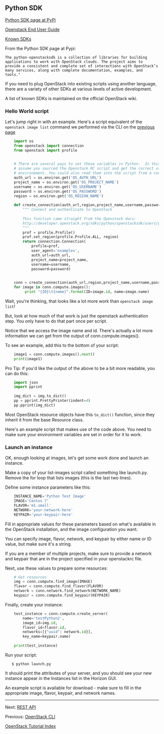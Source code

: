 ## Python SDK
[Python SDK page at PyPi](https://pypi.python.org/pypi/openstacksdk)

[Openstack End User Guide](http://docs.openstack.org/user-guide/)

[Known SDKs](https://wiki.openstack.org/wiki/SDKs)

From the Python SDK page at Pypi:  
```shell
The python-openstacksdk is a collection of libraries for building applications to work with OpenStack clouds. The project aims to provide a consistent and complete set of interactions with OpenStack’s many services, along with complete documentation, examples, and tools."
```

If you need to plug OpenStack into existing scripts using another language, there are a variety of other SDKs at various levels of active development.

A list of known SDKs is maintained on the official OpenStack wiki.	 

### Hello World script
Let's jump right in with an example.  Here's a script equivalent of the `openstack image list` command we performed via the CLI on the [previous page](../archives-page/API-Access.html)
```python
    import os
    from openstack import connection
    from openstack import profile
    
    
    # There are several ways to set these variables in Python.  In this example, we
    # assume you sourced the Openstack RC script and get the correct values from the
    # environement. You could also read them into the script from a config file.
    auth_url = os.environ.get('OS_AUTH_URL')
    project_name = os.environ.get('OS_PROJECT_NAME')
    username = os.environ.get('OS_USERNAME')
    password = os.environ.get('OS_PASSWORD')
    region = os.environ.get('OS_REGION_NAME')
    
    def create_connection(auth_url,region,project_name,username,password):
        """ Connect and authenticate to OpenStack
     
        This function came straight from the Openstack docs:
        http://developer.openstack.org/sdks/python/openstacksdk/users/guides/connect.html
        """
        prof = profile.Profile()
        prof.set_region(profile.Profile.ALL, region)
        return connection.Connection(
            profile=prof,
            user_agent='examples',
            auth_url=auth_url,
            project_name=project_name,
            username=username,
            password=password)
    
    
    conn = create_connection(auth_url,region,project_name,username,password)
    for image in conn.compute.images():
         print "{ID}\t{name}".format(ID=image.id, name=image.name)
```

Wait, you're thinking, that looks like a lot more work than `openstack image list`!

But, look at how much of that work is just the openstack authentication step.  You only have to do that part once per script.

Notice that we access the image name and id.  There's actually a lot more information we can get from the output of conn.compute.images().

To see an example, add this to the bottom of your script:
```python
    image1 = conn.compute.images().next()
    print(image1)
```
Pro Tip: if you'd like the output of the above to be a bit more readable, you can do this:
```python
    import json
    import pprint
    
    img_dict = img.to_dict()
    pp = pprint.PrettyPrinter(indent=4)
    pp.pprint(img_dict)
```

Most OpenStack resource objects have this `to_dict()` function, since they inherit it from the base Resource class.

Here's an example script that makes use of the code above.  You need to make sure your environment variables are set in order for it to work.

### Launch an instance
OK, enough looking at images, let's get some work done and launch an instance. 

Make a copy of your list-images script called something like launch.py.  Remove the for loop that lists images (this is the last two lines).

Define some instance parameters like this:
```python
    INSTANCE_NAME='Python Test Image'
    IMAGE='Centos 7'
    FLAVOR='m1.small'
    NETWORK='your-network-here'
    KEYPAIR='your-keypair-here'
```

Fill in appropriate values for these parameters based on what's available in the OpenStack installation, and the image configuration you want.

You can specify image, flavor, network, and keypair by either name or ID value, but make sure it's a string.

If you are a member of multiple projects, make sure to provide a network and keypair that are in the project specified in your openstackrc file.

Next, use these values to prepare some resources:
```python
    # Get resources
    img = conn.compute.find_image(IMAGE)
    flavor = conn.compute.find_flavor(FLAVOR)
    network = conn.network.find_network(NETWORK_NAME)
    keypair = conn.compute.find_keypair(KEYPAIR)
```
Finally, create your instance:
```python
    test_instance = conn.compute.create_server(
        name='testPython2', 
        image_id=img.id, 
        flavor_id=flavor.id, 
        networks=[{"uuid": network.id}], 
        key_name=keypair.name)
    
    print(test_instance)
```

Run your script: 
```shell
   $ python launch.py  
```

It should print the attributes of your server, and you should see your new instance appear in the Instances list in the Horizon GUI.

An example script is available for download - make sure to fill in the appropriate image, flavor, keypair, and network names.

---

Next: [REST API](REST-API.html)

Previous: [OpenStack CLI](OpenStack-CLI.html)

[OpenStack Tutorial Index](OpenStack-Tutorial-Index.html)
